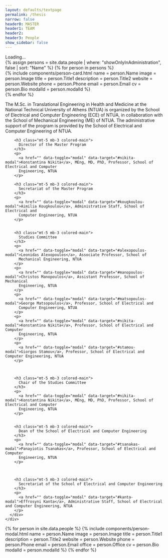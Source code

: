 ```yaml
---
layout: defaults/textpage
permalink: /thesis
narrow: false
header0: MASTER
header1: TEAM
header2:
header3: People
show_sidebar: false
---
```

<div class="container mt-5" onload="chooseCategory(this, 'Administration')">
  <div class="row">
    <div class="col-12">
      <div id="spinner-container" class="row justify-content-center">
        <div class="spinner-border text-primary" role="status">
          <span class="sr-only">Loading...</span>
        </div>
      </div>
      <div id="people-grid" class="row d-none">
        {% assign persons = site.data.people | where: "showOnlyInAdministration", false | sort: "Name" %}
        {% for person in persons %}
          <div class="person {{ person.Category }} col-12 col-sm-6 col-md-6 col-lg-4">
            {% include components/person-card.html
              name = person.Name
              image = person.Image
              title = person.Title1
              description = person.Title2
              website = person.Website
              phone = person.Phone
              email = person.Email
              cv = person.Bio
              modalId = person.modalId
            %}
          </div>
        {% endfor %}
      </div>
      <div id="text-staff" class="d-none">
        <p>
          The M.Sc. in Translational Engineering in Health and Medicine at the National Technical University of Athens (NTUA) is organized by the
          School of Electrical and Computer Engineering (ECE) of NTUA, in collaboration with the School of Mechanical Engineering (ME) of NTUA. The
          administrative support of the program is provided by the School of Electrical and Computer Engineering of NTUA.
        </p>

        <h3 class="mt-5 mb-3 colored-main">
          Director of the Master Program
        </h3>
        <p>
          <a href="" data-toggle="modal" data-target="#nikita-modal">Konstantina Nikita</a>, MEng, MD, PhD, Professor, School of Electrical and Computer
          Engineering, NTUA
        </p>

        <h3 class="mt-5 mb-3 colored-main">
          Secretariat of the Master Program
        </h3>
        <p>
          <a href="" data-toggle="modal" data-target="#kougkoulou-modal">Aimilia Kougkoulou</a>, Administrative Staff, School of Electrical and
          Computer Engineering, NTUA
        </p>


        <h3 class="mt-5 mb-3 colored-main">
          Studies Committee
        </h3>
        <p>
          <a href="" data-toggle="modal" data-target="#alexopoulos-modal">Leonidas Alexopoulos</a>, Associate Professor, School of
          Mechanical Engineering, NTUA
        </p>
        <p>
          <a href="" data-toggle="modal" data-target="#manopoulos-modal">Christos Manopoulos</a>, Assistant Professor, School of Mechanical
          Engineering, NTUA
        </p>
        <p>
          <a href="" data-toggle="modal" data-target="#matsopoulos-modal">George Matsopoulos</a>, Professor, School of Electrical and
          Computer Engineering, NTUA
        </p>
        <p>
          <a href="" data-toggle="modal" data-target="#nikita-modal">Konstantina Nikita</a>, Professor, School of Electrical and Computer
          Engineering, NTUA
        </p>
        <p>
          <a href="" data-toggle="modal" data-target="#stamou-modal">Giorgos Stamou</a>, Professor, School of Electrical and Computer Engineering, NTUA
        </p>



        <h3 class="mt-5 mb-3 colored-main">
          Chair of the Studies Committee
        </h3>
        <p>
          <a href="" data-toggle="modal" data-target="#nikita-modal">Konstantina Nikita</a>, MEng, MD, PhD, Professor, School of Electrical and Computer
          Engineering, NTUA
        </p>


        <h3 class="mt-5 mb-3 colored-main">
          Dean of the School of Electrical and Computer Engineering
        </h3>
        <p>
          <a href="" data-toggle="modal" data-target="#tsanakas-modal">Panayiotis Tsanakas</a>, Professor, School of Electrical and Computer
          Engineering, NTUA
        </p>



        <h3 class="mt-5 mb-3 colored-main">
          Secretariat of the School of Electrical and Computer Engineering
        </h3>
        <p>
          <a href="" data-toggle="modal" data-target="#kanta-modal">Effrosyni Kanta</a>, Administrative Staff, School of Electrical and Computer Engineering, NTUA
        </p>
      </div>
    </div>
  </div>
  <!-- Modals -->
  {% for person in site.data.people %}
    {% include components/person-modal.html
      name = person.Name
      image = person.Image
      title = person.Title1
      description = person.Title2
      website = person.Website
      phone = person.Phone
      email = person.Email
      office = person.Office
      cv = person.Bio
      modalId = person.modalId
    %}
  {% endfor %}
</div>

<script>
  window.onload = function() {
    let btn = document.getElementById('all');
    this.chooseCategory(btn, 'All');
  }

  function chooseCategory(elem, category) {
    let spinner = document.getElementById('spinner-container');
    let peopleGrid = document.getElementById('people-grid');
    let staff = document.getElementById('text-staff');

    spinner.classList.remove('d-none');
    peopleGrid.classList.add('d-none');

    let btns = document.getElementsByClassName('selected');
    for (const btn of btns) {
      btn.classList.remove('selected');
    }
    elem.classList.add('selected');

    let persons = document.getElementsByClassName('person');
    if (category === 'All') {
      for (const person of persons) {
        person.classList.remove('d-none');
      }
      staff.classList.add('d-none');
    }
    else if (category == 'Administration') {
      for (const person of persons) {
        person.classList.add('d-none');
      }
      staff.classList.remove('d-none');
    }
    else {
      for (const person of persons) {
        person.classList.add('d-none');
      }
      let chosen_ones = document.getElementsByClassName(category);
      for (const person of chosen_ones) {
        person.classList.remove('d-none');
      }
      staff.classList.add('d-none');
    }
    spinner.classList.add('d-none');
    peopleGrid.classList.remove('d-none');
  }
</script>
